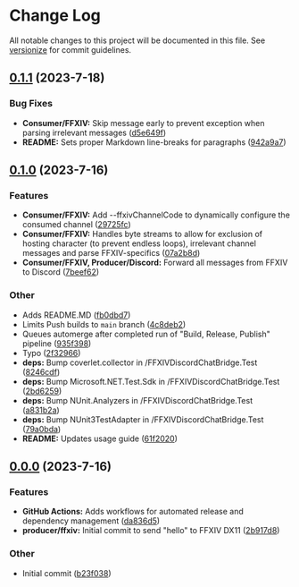 # Change Log

All notable changes to this project will be documented in this file. See [versionize](https://github.com/versionize/versionize) for commit guidelines.

<a name="0.1.1"></a>
## [0.1.1](https://www.github.com/ViMaSter/FFXIVDiscordChatBridge/releases/tag/v0.1.1) (2023-7-18)

### Bug Fixes

* **Consumer/FFXIV:** Skip message early to prevent exception when parsing irrelevant messages ([d5e649f](https://www.github.com/ViMaSter/FFXIVDiscordChatBridge/commit/d5e649feb770d1ccf1f88a6ee2941cddd421a1e2))
* **README:** Sets proper Markdown line-breaks for paragraphs ([942a9a7](https://www.github.com/ViMaSter/FFXIVDiscordChatBridge/commit/942a9a744c2f31fc74d7811299438895035bf902))

<a name="0.1.0"></a>
## [0.1.0](https://www.github.com/ViMaSter/FFXIVDiscordChatBridge/releases/tag/v0.1.0) (2023-7-16)

### Features

* **Consumer/FFXIV:** Add --ffxivChannelCode to dynamically configure the consumed channel ([29725fc](https://www.github.com/ViMaSter/FFXIVDiscordChatBridge/commit/29725fc029a4bed4fbc0afb097b32786e826f2ad))
* **Consumer/FFXIV:** Handles byte streams to allow for exclusion of hosting character (to prevent endless loops), irrelevant channel messages and parse FFXIV-specifics ([07a2b8d](https://www.github.com/ViMaSter/FFXIVDiscordChatBridge/commit/07a2b8d506267f1282547015b86c0019db836bde))
* **Consumer/FFXIV, Producer/Discord:** Forward all messages from FFXIV to Discord ([7beef62](https://www.github.com/ViMaSter/FFXIVDiscordChatBridge/commit/7beef62bb8cdab7a750b7996d38e479b55904574))

### Other

* Adds README.MD ([fb0dbd7](https://www.github.com/ViMaSter/FFXIVDiscordChatBridge/commit/fb0dbd744ec6b96bcea99a8d833b62042d0d2bea))
* Limits Push builds to `main` branch ([4c8deb2](https://www.github.com/ViMaSter/FFXIVDiscordChatBridge/commit/4c8deb256782b8ad872986cddcef605ef639a017))
* Queues automerge after completed run of "Build, Release, Publish" pipeline ([935f398](https://www.github.com/ViMaSter/FFXIVDiscordChatBridge/commit/935f39896c452c619414f8c3b1a78c450170c4eb))
* Typo ([2f32966](https://www.github.com/ViMaSter/FFXIVDiscordChatBridge/commit/2f3296675709bde36c0affab3ca7e30f97009f67))
* **deps:** Bump coverlet.collector in /FFXIVDiscordChatBridge.Test ([8246cdf](https://www.github.com/ViMaSter/FFXIVDiscordChatBridge/commit/8246cdf170beed44a3a108bcae678a276b940ea3))
* **deps:** Bump Microsoft.NET.Test.Sdk in /FFXIVDiscordChatBridge.Test ([2bd6259](https://www.github.com/ViMaSter/FFXIVDiscordChatBridge/commit/2bd6259418387ca9c1f02a0b350c5a4b31f63bd6))
* **deps:** Bump NUnit.Analyzers in /FFXIVDiscordChatBridge.Test ([a831b2a](https://www.github.com/ViMaSter/FFXIVDiscordChatBridge/commit/a831b2ad84252d83fe7ffae788172e230266c211))
* **deps:** Bump NUnit3TestAdapter in /FFXIVDiscordChatBridge.Test ([79a0bda](https://www.github.com/ViMaSter/FFXIVDiscordChatBridge/commit/79a0bdacddf4159440e75188d876dbec63bec2d5))
* **README:** Updates usage guide ([61f2020](https://www.github.com/ViMaSter/FFXIVDiscordChatBridge/commit/61f2020d292bd2c2275eb34a502126a9bcbe47a1))

<a name="0.0.0"></a>
## [0.0.0](https://www.github.com/ViMaSter/FFXIVDiscordChatBridge/releases/tag/v0.0.0) (2023-7-16)

### Features

* **GitHub Actions:** Adds workflows for automated release and dependency management ([da836d5](https://www.github.com/ViMaSter/FFXIVDiscordChatBridge/commit/da836d54672b8ba6a8180858e1c19c04c48e692c))
* **producer/ffxiv:** Initial commit to send "hello" to FFXIV DX11 ([2b917d8](https://www.github.com/ViMaSter/FFXIVDiscordChatBridge/commit/2b917d8a9acb30f505c5ca07b46e910b31434380))

### Other

* Initial commit ([b23f038](https://www.github.com/ViMaSter/FFXIVDiscordChatBridge/commit/b23f038e695a386e491ed58da2b09f227acc52d1))

